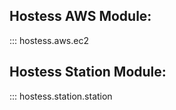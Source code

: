 ## Hostess AWS Module:

::: hostess.aws.ec2

## Hostess Station Module:

::: hostess.station.station